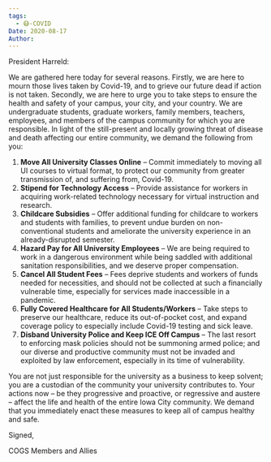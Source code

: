 ```yaml
---
tags:
  - 😷-COVID
Date: 2020-08-17
Author: 
---
```

President Harreld:

We are gathered here today for several reasons. Firstly, we are here to mourn those lives taken by Covid-19, and to grieve our future dead if action is not taken. Secondly, we are here to urge you to take steps to ensure the health and safety of your campus, your city, and your country. We are undergraduate students, graduate workers, family members, teachers, employees, and members of the campus community for which you are responsible. In light of the still-present and locally growing threat of disease and death affecting our entire community, we demand the following from you:

1. **Move All University Classes Online** – Commit immediately to moving all UI courses to virtual format, to protect our community from greater transmission of, and suffering from, Covid-19.
2. **Stipend for Technology Access** – Provide assistance for workers in acquiring work-related technology necessary for virtual instruction and research.
3. **Childcare Subsidies** – Offer additional funding for childcare to workers and students with families, to prevent undue burden on non-conventional students and ameliorate the university experience in an already-disrupted semester.
4. **Hazard Pay for All University Employees** – We are being required to work in a dangerous environment while being saddled with additional sanitation responsibilities, and we deserve proper compensation.
5. **Cancel All Student Fees** – Fees deprive students and workers of funds needed for necessities, and should not be collected at such a financially vulnerable time, especially for services made inaccessible in a pandemic.
6. **Fully Covered Healthcare for All Students/Workers** – Take steps to preserve our healthcare, reduce its out-of-pocket cost, and expand coverage policy to especially include Covid-19 testing and sick leave.
7. **Disband University Police and Keep ICE Off Campus** – The last resort to enforcing mask policies should not be summoning armed police; and our diverse and productive community must not be invaded and exploited by law enforcement, especially in its time of vulnerability.

You are not just responsible for the university as a business to keep solvent; you are a custodian of the community your university contributes to. Your actions now – be they progressive and proactive, or regressive and austere – affect the life and health of the entire Iowa City community. We demand that you immediately enact these measures to keep all of campus healthy and safe.

Signed,

COGS Members and Allies